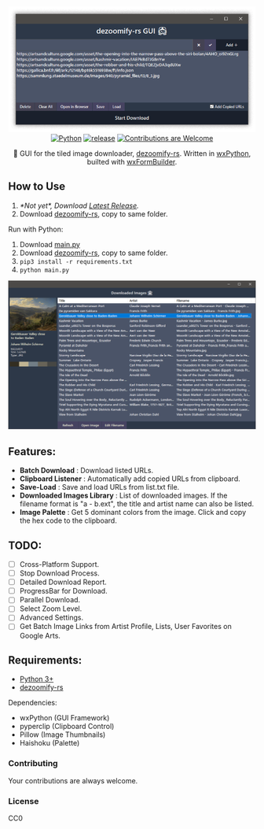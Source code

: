 <div align="center">
    <!--<h1>dezoomify-rs GUI 🦀</h1>-->
    <img alt="Main" src="imgs/ss_main.png" /><br>
    <a href="#"><img alt="Python" src="https://img.shields.io/badge/Python-gray?logo=python&style=flat-square&logoColor=Gainsboro" /></a>
    <a href="../../releases/latest"><img alt="release" src="https://img.shields.io/github/release/agmmnn/dezoomify-rs-gui.svg?style=flat-square" /></a>
    <a href="#Contributing"><img alt="Contributions are Welcome" src="https://img.shields.io/badge/keep-up--to--date-blue?logo=&style=flat-square" /></a>
<p>
🦀 GUI for the tiled image downloader, <a href="https://github.com/lovasoa/dezoomify-rs">dezoomify-rs</a>. Written in <a href="https://wxpython.org/">wxPython</a>, builted with <a href="https://github.com/wxFormBuilder/wxFormBuilder">wxFormBuilder</a>.
</p>
</div>

## How to Use
1. _\*Not yet\*, Download [Latest Release](../../releases/latest)._
2. Download [dezoomify-rs](https://github.com/lovasoa/dezoomify-rs/releases), copy to same folder.

Run with Python:
1. Download [main.py](https://raw.githubusercontent.com/agmmnn/dezoomify-rs-gui/master/main.py)
4. Download [dezoomify-rs](https://github.com/lovasoa/dezoomify-rs/releases), copy to same folder.
2. `pip3 install -r requirements.txt`
3. `python main.py`

![Downloaded Images Library](imgs/ss_library.png "Downloaded Images Library")

## Features:
- **Batch Download** : Download listed URLs.
- **Clipboard Listener** : Automatically add copied URLs from clipboard.
- **Save-Load** : Save and load URLs from list.txt file.
- **Downloaded Images Library** : List of downloaded images. If the filename format is "a - b.ext", the title and artist name can also be listed.
- **Image Palette** : Get 5 dominant colors from the image. Click and copy the hex code to the clipboard.

## TODO:
- [ ] Cross-Platform Support.
- [ ] Stop Download Process.
- [ ] Detailed Download Report.
- [ ] ProgressBar for Download.
- [ ] Parallel Download.
- [ ] Select Zoom Level.
- [ ] Advanced Settings.
- [ ] Get Batch Image Links from Artist Profile, Lists, User Favorites on Google Arts.

## Requirements:
* [Python 3+](https://www.python.org/downloads/)
* [dezoomify-rs](https://github.com/lovasoa/dezoomify-rs/releases)

Dependencies:
- wxPython (GUI Framework)
- pyperclip (Clipboard Control)
- Pillow (Image Thumbnails)
- Haishoku (Palette)

### Contributing
Your contributions are always welcome.

### License
CC0